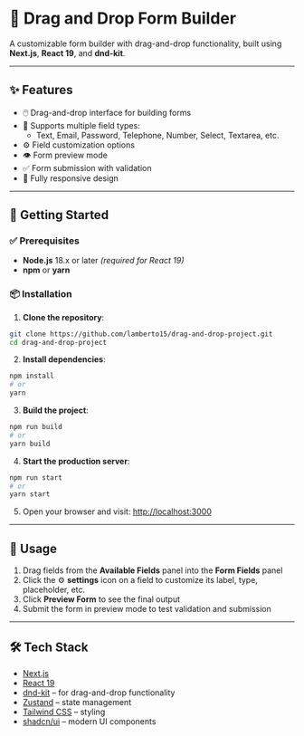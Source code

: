 # 🧩 Drag and Drop Form Builder

A customizable form builder with drag-and-drop functionality, built using **Next.js**, **React 19**, and **dnd-kit**.

---

## ✨ Features

- 🖱️ Drag-and-drop interface for building forms
- 🔧 Supports multiple field types:
  - Text, Email, Password, Telephone, Number, Select, Textarea, etc.
- ⚙️ Field customization options
- 👁️ Form preview mode
- ✅ Form submission with validation
- 📱 Fully responsive design

---

## 🚀 Getting Started

### ✅ Prerequisites

- **Node.js** 18.x or later _(required for React 19)_
- **npm** or **yarn**

### 📦 Installation

1. **Clone the repository**:

```bash
git clone https://github.com/lamberto15/drag-and-drop-project.git
cd drag-and-drop-project
```

2. **Install dependencies**:

```bash
npm install
# or
yarn
```

3. **Build the project**:

```bash
npm run build
# or
yarn build
```

4. **Start the production server**:

```bash
npm run start
# or
yarn start
```

5. Open your browser and visit: [http://localhost:3000](http://localhost:3000)

---

## 🧪 Usage

1. Drag fields from the **Available Fields** panel into the **Form Fields** panel
2. Click the ⚙️ **settings** icon on a field to customize its label, type, placeholder, etc.
3. Click **Preview Form** to see the final output
4. Submit the form in preview mode to test validation and submission

---

## 🛠️ Tech Stack

- [Next.js](https://nextjs.org/)
- [React 19](https://react.dev/)
- [dnd-kit](https://dndkit.com/) – for drag-and-drop functionality
- [Zustand](https://zustand-demo.pmnd.rs/) – state management
- [Tailwind CSS](https://tailwindcss.com/) – styling
- [shadcn/ui](https://ui.shadcn.com/) – modern UI components
